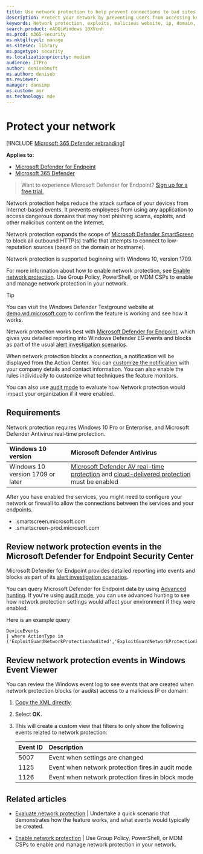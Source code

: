 ```yaml
---
title: Use network protection to help prevent connections to bad sites
description: Protect your network by preventing users from accessing known malicious and suspicious network addresses
keywords: Network protection, exploits, malicious website, ip, domain, domains
search.product: eADQiWindows 10XVcnh
ms.prod: m365-security
ms.mktglfcycl: manage
ms.sitesec: library
ms.pagetype: security
ms.localizationpriority: medium
audience: ITPro
author: denisebmsft
ms.author: deniseb
ms.reviewer: 
manager: dansimp
ms.custom: asr
ms.technology: mde
---
```


# Protect your network

[!INCLUDE [Microsoft 365 Defender rebranding](../../includes/microsoft-defender.md)]

**Applies to:**
- [Microsoft Defender for Endpoint](https://go.microsoft.com/fwlink/p/?linkid=2154037)
- [Microsoft 365 Defender](https://go.microsoft.com/fwlink/?linkid=2118804)

> Want to experience Microsoft Defender for Endpoint? [Sign up for a free trial.](https://www.microsoft.com/microsoft-365/windows/microsoft-defender-atp?ocid=docs-wdatp-exposedapis-abovefoldlink)


Network protection helps reduce the attack surface of your devices from Internet-based events. It prevents employees from using any application to access dangerous domains that may host phishing scams, exploits, and other malicious content on the Internet.

Network protection expands the scope of [Microsoft Defender SmartScreen](../microsoft-defender-smartscreen/microsoft-defender-smartscreen-overview.md) to block all outbound HTTP(s) traffic that attempts to connect to low-reputation sources (based on the domain or hostname).

Network protection is supported beginning with Windows 10, version 1709. 

For more information about how to enable network protection, see [Enable network protection](enable-network-protection.md). Use Group Policy, PowerShell, or MDM CSPs to enable and manage network protection in your network.

> [!TIP]
> You can visit the Windows Defender Testground website at [demo.wd.microsoft.com](https://demo.wd.microsoft.com?ocid=cx-wddocs-testground) to confirm the feature is working and see how it works.

Network protection works best with [Microsoft Defender for Endpoint](../microsoft-defender-atp/microsoft-defender-advanced-threat-protection.md), which gives you detailed reporting into Windows Defender EG events and blocks as part of the usual [alert investigation scenarios](../microsoft-defender-atp/investigate-alerts.md).

When network protection blocks a connection, a notification will be displayed from the Action Center. You can [customize the notification](customize-attack-surface-reduction.md#customize-the-notification) with your company details and contact information. You can also enable the rules individually to customize what techniques the feature monitors.

You can also use [audit mode](audit-windows-defender.md) to evaluate how Network protection would impact your organization if it were enabled.

## Requirements

Network protection requires Windows 10 Pro or Enterprise, and Microsoft Defender Antivirus real-time protection.

| Windows 10 version | Microsoft Defender Antivirus |
|:---|:---|
| Windows 10 version 1709 or later | [Microsoft Defender AV real-time protection](../microsoft-defender-antivirus/configure-real-time-protection-microsoft-defender-antivirus.md) and [cloud-delivered protection](../microsoft-defender-antivirus/enable-cloud-protection-microsoft-defender-antivirus.md) must be enabled |

After you have enabled the services, you might need to configure your network or firewall to allow the connections between the services and your endpoints.  

- .smartscreen.microsoft.com
- .smartscreen-prod.microsoft.com

## Review network protection events in the Microsoft Defender for Endpoint Security Center

Microsoft Defender for Endpoint provides detailed reporting into events and blocks as part of its [alert investigation scenarios](../microsoft-defender-atp/investigate-alerts.md).

You can query Microsoft Defender for Endpoint data by using [Advanced hunting](https://docs.microsoft.com/windows/security/threat-protection/microsoft-defender-atp/advanced-hunting-windows-defender-advanced-threat-protection). If you're using [audit mode](audit-windows-defender.md), you can use advanced hunting to see how network protection settings would affect your environment if they were enabled.

Here is an example query

```kusto
DeviceEvents
| where ActionType in ('ExploitGuardNetworkProtectionAudited','ExploitGuardNetworkProtectionBlocked')
```

## Review network protection events in Windows Event Viewer

You can review the Windows event log to see events that are created when network protection blocks (or audits) access to a malicious IP or domain:

1. [Copy the XML directly](event-views.md).

2. Select **OK**.

3. This will create a custom view that filters to only show the following events related to network protection:

   | Event ID | Description |
   |:---|:---|
   | 5007 | Event when settings are changed |
   | 1125 | Event when network protection fires in audit mode |
   | 1126 | Event when network protection fires in block mode |

## Related articles

- [Evaluate network protection](evaluate-network-protection.md) | Undertake a quick scenario that demonstrates how the feature works, and what events would typically be created.

- [Enable network protection](enable-network-protection.md) | Use Group Policy, PowerShell, or MDM CSPs to enable and manage network protection in your network.
